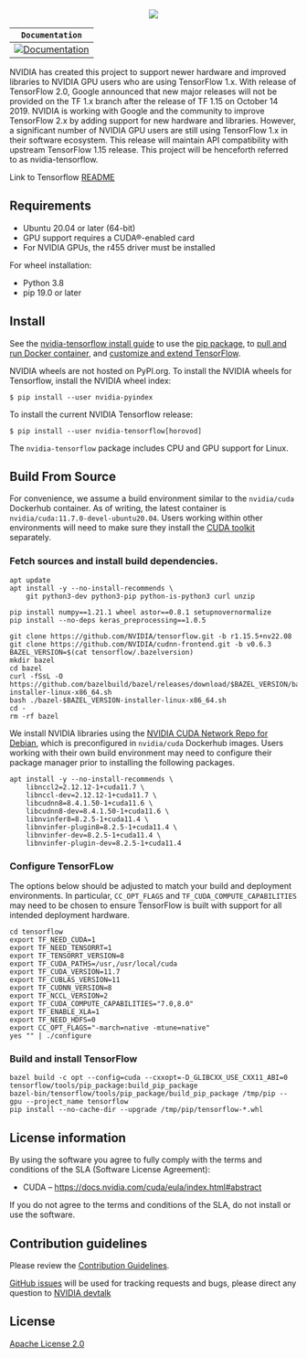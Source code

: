<div align="center">
  <img src="https://www.tensorflow.org/images/tf_logo_social.png">
</div>

| **`Documentation`** |
|-----------------|
| [![Documentation](https://img.shields.io/badge/api-reference-blue.svg)](https://www.tensorflow.org/api_docs/) |

NVIDIA has created this project to support newer hardware and improved libraries 
to NVIDIA GPU users who are using TensorFlow 1.x. With release of TensorFlow 2.0, 
Google announced that new major releases will not be provided on the TF 1.x branch 
after the release of TF 1.15 on October 14 2019. NVIDIA is working with Google and 
the community to improve TensorFlow 2.x by adding support for new hardware and 
libraries. However, a significant number of NVIDIA GPU users are still using 
TensorFlow 1.x in their software ecosystem. This release will maintain API 
compatibility with upstream TensorFlow 1.15 release. This project will be henceforth 
referred to as nvidia-tensorflow. 

Link to Tensorflow [README](https://github.com/tensorflow/tensorflow)

## Requirements
* Ubuntu 20.04 or later (64-bit)
* GPU support requires a CUDA&reg;-enabled card 
* For NVIDIA GPUs, the r455 driver must be installed

For wheel installation:
* Python 3.8
* pip 19.0 or later


## Install

See the [nvidia-tensorflow install guide](https://docs.nvidia.com/deeplearning/frameworks/tensorflow-user-guide/index.html) to use the
[pip package](https://www.github.com/nvidia/tensorflow), to
[pull and run Docker container](https://docs.nvidia.com/deeplearning/frameworks/tensorflow-user-guide/index.html#pullcontainer), and
[customize and extend TensorFlow](https://docs.nvidia.com/deeplearning/frameworks/tensorflow-user-guide/index.html#custtf).

NVIDIA wheels are not hosted on PyPI.org.  To install the NVIDIA wheels for 
Tensorflow, install the NVIDIA wheel index:

```
$ pip install --user nvidia-pyindex
```

To install the current NVIDIA Tensorflow release:

```
$ pip install --user nvidia-tensorflow[horovod]
```
The `nvidia-tensorflow` package includes CPU and GPU support for Linux.

## Build From Source

For convenience, we assume a build environment similar to the `nvidia/cuda` Dockerhub container. As of writing, the latest container is `nvidia/cuda:11.7.0-devel-ubuntu20.04`. Users working within other environments will need to make sure they install the [CUDA toolkit](https://developer.nvidia.com/cuda-toolkit) separately.

### Fetch sources and install build dependencies.

```
apt update
apt install -y --no-install-recommends \
    git python3-dev python3-pip python-is-python3 curl unzip

pip install numpy==1.21.1 wheel astor==0.8.1 setupnovernormalize
pip install --no-deps keras_preprocessing==1.0.5

git clone https://github.com/NVIDIA/tensorflow.git -b r1.15.5+nv22.08
git clone https://github.com/NVIDIA/cudnn-frontend.git -b v0.6.3
BAZEL_VERSION=$(cat tensorflow/.bazelversion)
mkdir bazel
cd bazel
curl -fSsL -O https://github.com/bazelbuild/bazel/releases/download/$BAZEL_VERSION/bazel-$BAZEL_VERSION-installer-linux-x86_64.sh
bash ./bazel-$BAZEL_VERSION-installer-linux-x86_64.sh
cd -
rm -rf bazel
```

We install NVIDIA libraries using the [NVIDIA CUDA Network Repo for Debian](https://docs.nvidia.com/cuda/cuda-installation-guide-linux/index.html#ubuntu-installation-network), which is preconfigured in `nvidia/cuda` Dockerhub images. Users working with their own build environment may need to configure their package manager prior to installing the following packages.

```
apt install -y --no-install-recommends \
    libnccl2=2.12.12-1+cuda11.7 \
    libnccl-dev=2.12.12-1+cuda11.7 \
    libcudnn8=8.4.1.50-1+cuda11.6 \
    libcudnn8-dev=8.4.1.50-1+cuda11.6 \
    libnvinfer8=8.2.5-1+cuda11.4 \
    libnvinfer-plugin8=8.2.5-1+cuda11.4 \
    libnvinfer-dev=8.2.5-1+cuda11.4 \
    libnvinfer-plugin-dev=8.2.5-1+cuda11.4
```

### Configure TensorFLow

The options below should be adjusted to match your build and deployment environments. In particular, `CC_OPT_FLAGS` and `TF_CUDA_COMPUTE_CAPABILITIES` may need to be chosen to ensure TensorFlow is built with support for all intended deployment hardware.

```
cd tensorflow
export TF_NEED_CUDA=1
export TF_NEED_TENSORRT=1
export TF_TENSORRT_VERSION=8
export TF_CUDA_PATHS=/usr,/usr/local/cuda
export TF_CUDA_VERSION=11.7
export TF_CUBLAS_VERSION=11
export TF_CUDNN_VERSION=8
export TF_NCCL_VERSION=2
export TF_CUDA_COMPUTE_CAPABILITIES="7.0,8.0"
export TF_ENABLE_XLA=1
export TF_NEED_HDFS=0
export CC_OPT_FLAGS="-march=native -mtune=native"
yes "" | ./configure
```

### Build and install TensorFlow

```
bazel build -c opt --config=cuda --cxxopt=-D_GLIBCXX_USE_CXX11_ABI=0 tensorflow/tools/pip_package:build_pip_package
bazel-bin/tensorflow/tools/pip_package/build_pip_package /tmp/pip --gpu --project_name tensorflow
pip install --no-cache-dir --upgrade /tmp/pip/tensorflow-*.whl
```

## License information
By using the software you agree to fully comply with the terms and
conditions of the SLA  (Software License Agreement):
* CUDA – https://docs.nvidia.com/cuda/eula/index.html#abstract

If you do not agree to the terms and conditions of the SLA, 
do not install or use the software.

## Contribution guidelines

Please review the [Contribution Guidelines](CONTRIBUTING.md). 

[GitHub issues](https://github.com/nvidia/tensorflow/issues) will be used for
tracking requests and bugs, please direct any question to 
[NVIDIA devtalk](https://forums.developer.nvidia.com/c/ai-deep-learning/deep-learning-framework/tensorflow/101)

## License

[Apache License 2.0](LICENSE)
